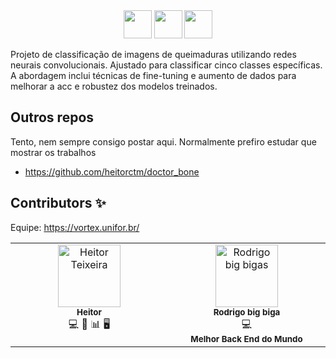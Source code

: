 <div align=center>
<img src="https://uol.unifor.br/acesso/app/autenticacao/assets/img/logos/icon-unifor.svg" width=45 height=45>
<img src="https://vortex.unifor.br/assets/logos/v1.png" width=45 height=45>
<img src="https://cdn-icons-png.flaticon.com/512/394/394580.png" width=45 height=45>
</div>

Projeto de classificação de imagens de queimaduras utilizando redes neurais convolucionais. Ajustado para classificar cinco classes específicas. A abordagem inclui técnicas de fine-tuning e aumento de dados para melhorar a acc e robustez dos modelos treinados.

## Outros repos

Tento, nem sempre consigo postar aqui. Normalmente prefiro estudar que mostrar os trabalhos

- https://github.com/heitorctm/doctor_bone

## Contributors ✨

Equipe:
https://vortex.unifor.br/
<td>
<!-- ALL-CONTRIBUTORS-LIST:START - Do not remove or modify this section -->
<!-- prettier-ignore-start -->
<!-- markdownlint-disable -->
<table>
  <tbody>
    <tr>
      <td align="center" valign="top" width="14.28%">
        <img src="https://firebasestorage.googleapis.com/v0/b/doctor-bone.appspot.com/o/heitor.jpg?alt=media&token=d8fc2bef-3f69-4265-9b3a-acf403b1cccb" width="100px" alt="Heitor Teixeira"/><br />
        <sub><b>Heitor</b></sub><br />
        <a title="Code">💻</a> <a title="Rock">🎸</a> <a title="Data Science">📊</a> <a title="Computing">🖥️</a>
      </td>
      <td align="center" valign="top" width="14.28%">
        <img src="https://firebasestorage.googleapis.com/v0/b/doctor-bone.appspot.com/o/bigas.jpeg?alt=media&token=30b38afe-eea8-4c73-a87a-09472e299133" width="100px" alt="Rodrigo big bigas"/><br />
        <sub><b>Rodrigo big biga</b></sub><br />
        <a title="Code">💻</a><br />
        <sub><b>Melhor Back End do Mundo</b></sub>
      </td>
    </tr>
  </tbody>
</table>



<!-- markdownlint-restore -->
<!-- prettier-ignore-end -->

<!-- ALL-CONTRIBUTORS-LIST:END -->
